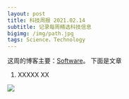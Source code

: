 ```yaml
---
layout: post
title: 科技周报 2021.02.14
subtitle: 记录每周精选科技信息
bigimg: /img/path.jpg
tags: Science，Technology
---
```


这周的博客主要：[Software](https://)。
下面是文章

1. XXXXX
    XX

![](../img/xxx.jpg)